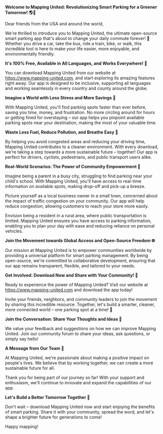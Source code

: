 **Welcome to Mapping United: Revolutionizing Smart Parking for a Greener Tomorrow! 🌎💚**

Dear friends from the USA and around the world,

We're thrilled to introduce you to Mapping United, the ultimate open-source smart parking app that's about to change your daily commute forever! 🚀 Whether you drive a car, take the bus, ride a train, bike, or walk, this incredible tool is here to make your life easier, more enjoyable, and environmentally friendly.

**It's 100% Free, Available in All Languages, and Works Everywhere! 🌈**

You can download Mapping United from our website at https://www.mapping-united.com, and start exploring its amazing features right away. Our app is designed to be inclusive, supporting all languages and working seamlessly in every country and county around the globe.

**Imagine a World with Less Stress and More Savings 💸**

With Mapping United, you'll find parking spots faster than ever before, saving you time, money, and frustration. No more circling around for hours or getting fined for overstaying – our app helps you pinpoint available parking spots near your destination, making the most of your valuable time.

**Waste Less Fuel, Reduce Pollution, and Breathe Easy 🌿**

By helping you avoid congested areas and reducing your driving time, Mapping United contributes to a cleaner environment. With every download, we're taking a step towards a more sustainable future – together! Our app is perfect for drivers, cyclists, pedestrians, and public transport users alike.

**Real-World Scenarios: The Power of Community Empowerment 🌟**

Imagine being a parent in a busy city, struggling to find parking near your child's school. With Mapping United, you'll have access to real-time information on available spots, making drop-off and pick-up a breeze. 

Picture yourself as a local business owner in a small town, concerned about the impact of traffic congestion on your community. Our app will help reduce congestion, allowing customers to reach your store more easily.

Envision being a resident in a rural area, where public transportation is limited. Mapping United ensures you have access to parking information, enabling you to plan your day with ease and reducing reliance on personal vehicles.

**Join the Movement towards Global Access and Open-Source Freedom 🌐**

Our mission at Mapping United is to empower communities worldwide by providing a universal platform for smart parking management. By being open-source, we're committed to collaborative development, ensuring that our app remains transparent, flexible, and tailored to your needs.

**Get Involved: Download Now and Share with Your Community! 📲**

Ready to experience the power of Mapping United? Visit our website at https://www.mapping-united.com and download the app today!

 Invite your friends, neighbors, and community leaders to join the movement by sharing this incredible resource. Together, let's build a smarter, cleaner, more connected world – one parking spot at a time! 🌟

**Join the Conversation: Share Your Thoughts and Ideas 💬**

We value your feedback and suggestions on how we can improve Mapping United. Join our community forum to share your ideas, ask questions, or simply say hello!

**A Message from Our Team 👥**

At Mapping United, we're passionate about making a positive impact on people's lives. We believe that by working together, we can create a more sustainable future for all.

Thank you for being part of our journey so far! With your support and enthusiasm, we'll continue to innovate and expand the capabilities of our app.

**Let's Build a Better Tomorrow Together 🌟**

Don't wait – download Mapping United now and start enjoying the benefits of smart parking. Share it with your community, spread the word, and let's shape a brighter future for generations to come!

Happy mapping!